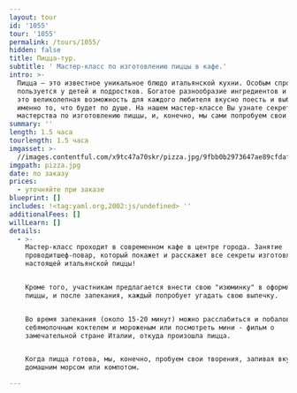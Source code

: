```yaml
---
layout: tour
id: '1055'
tour: '1055'
permalink: /tours/1055/
hidden: false
title: Пицца-тур.
subtitle: ' Мастер-класс по изготовлению пиццы в кафе.'
intro: >-
  Пицца – это известное уникальное блюдо итальянской кухни. Особым спросом пицца
  пользуется у детей и подростков. Богатое разнообразие ингредиентов и начинок -
  это великолепная возможность для каждого любителя вкусно поесть и выбрать
  именно то, что будет по душе. На нашем мастер-классе Вы узнате секреты
  мастерства по изготовлению пиццы, и, конечно, мы сами попробуем свои шедевры!
summary: ''
length: 1.5 часа
tourlength: 1.5 часа
imgasset: >-
  //images.contentful.com/x9tc47a70skr/pizza.jpg/9fbb0b2973647ae89cfdaf2c63c92fe1/pizza.jpg
imgpath: pizza.jpg
date: по заказу
prices:
  - уточняйте при заказе
blueprint: []
includes: !<tag:yaml.org,2002:js/undefined> ''
additionalFees: []
willLearn: []
details:
  - >-
    Мастер-класс проходит в современном кафе в центре города. Занятие
    проводитшеф-повар, который покажет и расскажет все секреты изготовления
    настоящей итальянской пиццы!


    Кроме того, участникам предлагается внести свою "изюминку" в оформление
    пиццы, и после запекания, каждый попробует угадать свою выпечку.


    Во время запекания (около 15-20 минут) можно расслабиться и побаловать
    себямолочным коктелем и мороженым или посмотреть мини - фильм о
    замечательной стране Италии, откуда произошла пицца.


    Когда пицца готова, мы, конечно, пробуем свои творения, запивая вкусным
    домашним морсом или компотом.

---
```

